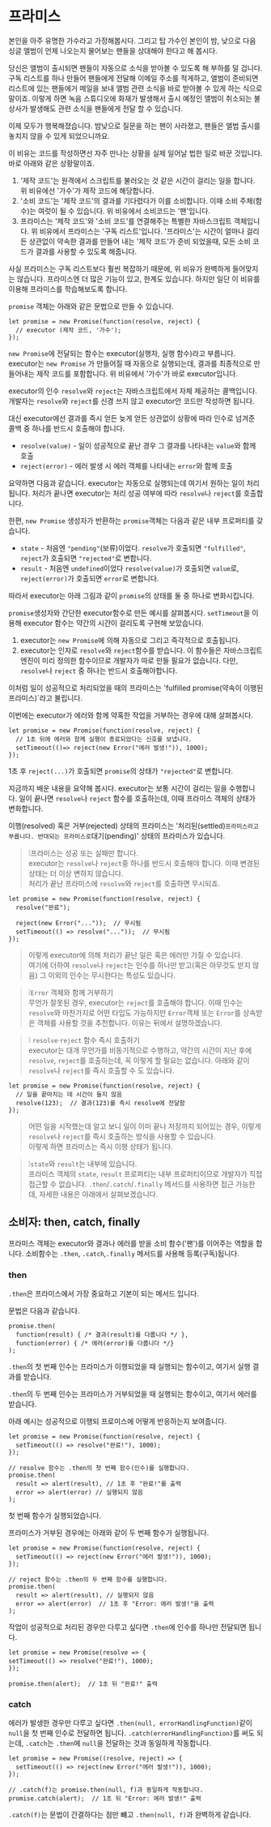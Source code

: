 # 프라미스

본인을 아주 유명한 가수라고 가정해봅시다. 그리고 탑 가수인 본인이 밤, 낮으로 다음 싱글 앨범이 언제 나오는지 물어보는 팬들을 상대해야 한다고 해 봅시다.   
   
당신은 앨범이 출시되면 팬들이 자동으로 소식을 받아볼 수 있도록 해 부하를 덜 겁니다. 구독 리스트를 하나 만들어 팬들에게 전달해 이메일 주소를 적게하고, 앨범이 준비되면 리스트에 있는 팬들에거 메일을 보내 앨범 관련 소식을 바로 받아볼 수 있게 하는 식으로 말이죠. 이렇게 하면 녹음 스튜디오에 화재가 발생해서 출시 예정인 앨범이 취소되는 불상사가 발생해도 관련 소식을 팬들에게 전달 할 수 있습니다.   
   
이제 모두가 행복해졌습니다. 밤낮으로 질문을 하는 팬이 사라졌고, 팬들은 앨법 출시를 놓치지 않을 수 있게 되었으니까요.   
   
이 비유는 코드를 작성하면선 자주 만나는 상황을 실제 일어날 법한 일로 바꾼 것입니다. 바로 아래와 같은 상황말이죠.   
   
1. '제작 코드'는 원격에서 스크립트를 불러오는 것 같은 시간이 걸리는 일을 합니다. 위 비유에선 '가수'가 제작 코드에 해당합니다.
2. '소비 코드'는 '제작 코드'의 결과를 기다렸다가 이를 소비합니다. 이때 소비 주체(함수)는 여럿이 될 수 있습니다. 위 비유에서 소비코드는 '팬'입니다.
3. 프라미스는 '제작 코드'와 '소비 코드'를 연결해주는 특별한 자바스크립트 객체입니다. 위 비유에서 프라미스는 '구독 리스트'입니다. '프라미스'는 시간이 얼마나 걸리든 상관없이 약속한 결과를 만들어 내는 '제작 코드'가 준비 되었을때, 모든 소비 코드가 결과를 사용할 수 있도록 해줍니다.
   
사실 프라미스는 구독 리스트보다 훨씬 복잡하기 때문에, 위 비유가 완벽하게 들어맞지는 않습니다. 프라미스엔 더 많은 기능이 있고, 한계도 있습니다. 하지만 일단 이 비유를 이용해 프라미스를 학습해보도록 합니다.   
   
`promise` 객체는 아래와 같은 문법으로 만들 수 있습니다.

```
let promise = new Promise(function(resolve, reject) {
  // executor (제작 코드, '가수');
});
```

`new Promise`에 전달되는 함수는 executor(실행자, 실행 함수)라고 부릅니다. executor는 `new Promise` 가 만들어질 때 자동으로 실행되는데, 결과를 최종적으로 만들어내는 제작 코드를 포함합니다. 위 비유에서 '가수'가 바로 executor입니다.   

executor의 인수 `resolve`와 `reject`는 자바스크립트에서 자체 제공하는 콜백입니다. 개발자는 `resolve`와 `reject`를 신경 쓰지 않고 executor안 코드만 작성하면 됩니다.   
   
대신 executor에선 결과를 즉시 얻든 늦게 얻든 상관없이 상황에 따라 인수로 넘겨준 콜백 중 하나를 반드시 호출해야 합니다.   

- `resolve(value)` - 일이 성공적으로 끝난 경우 그 결과를 나타내는 `value`와 함께 호출
- `reject(error)` - 에러 발생 시 에러 객체를 나타내는 `error`와 함께 호출

요약하면 다음과 같습니다. executor는 자동으로 실행되는데 여기서 원하는 일이 처리됩니다. 처리가 끝나면 executor는 처리 성공 여부에 따라 `resolve`나 `reject`를 호출합니다.   
   
한편, `new Promise` 생성자가 반환하는 `promise`객체는 다음과 같은 내부 프로퍼티를 갖습니다.   
   
- `state` - 처음엔 `"pending"`(보류)이었다. `resolve`가 호출되면 `"fulfilled"`, `reject`가 호출되면 `"rejected"`로 변합니다.
- `result` - 처음엔 `undefined`이었다 `resolve(value)`가 호출되면 `value`로, `reject(error)`가 호출되면 `error`로 변합니다.

따라서 executor는 아래 그림과 같이 `promise`의 상태를 둘 중 하나로 변화시킵니다.   
   
`promise`생성자와 간단한 executor함수로 만든 예시를 살펴봅시다. `setTimeout`을 이용해 executor 함수는 약간의 시간이 걸리도록 구현해 보았습니다.   
   
1. executor는 `new Promise`에 의해 자동으로 그리고 즉각적으로 호출됩니다.
2. executor는 인자로 `resolve`와 `reject`함수를 받습니다. 이 함수들은 자바스크립트 엔진이 미리 정의한 함수이므로 개발자가 따로 만들 필요가 없습니다. 다만, `resolve`나 `reject` 중 하나는 반드시 호출해야합니다.

이처럼 일이 성공적으로 처리되었을 때의 프라미스는 'fulfilled promise(약속이 이행된 프라미스)`라고 불립니다.   
   
이번에는 executor가 에러와 함께 약혹한 작업을 거부하는 경우에 대해 살펴봅시다.   
   
```
let promise = new Promise(function(resolve, reject) {
  // 1초 뒤에 에러와 함께 실행이 종료되었다는 신호를 보냅니다.
  setTimeout(()=> reject(new Error("에러 발생!")), 1000);
});
```

1초 후 `reject(...)`가 호출되면 `promise`의 상태가 `"rejected"`로 변합니다.   
   
지금까지 배운 내용을 요약해 봅시다. executor는 보통 시간이 걸리는 일을 수행합니다. 일이 끝나면 `resolve`나 `reject` 함수를 호출하는데, 이때 프라미스 객체의 상태가 변화합니다.   
   
이행(resolved) 혹은 거부(rejected) 상태의 프라미스는 '처리된(settled)` 프라미스라고 부릅니다. 반대되는 프라미스로 `대기(pending)' 상태의 프라미스가 있습니다.   
   
> ❕프라미스는 성공 또는 실패만 합니다.   
executor는 `resolve`나 `reject`중 하나를 반드시 호출해야 합니다. 이때 변경된 상태는 더 이상 변하지 않습니다.   
처리가 끝난 프라미스에 `resolve`와 `reject`를 호출하면 무시되죠.   
```
let promise = new Promise(function(resolve, reject) {
  resolve("완료");

  reject(new Error("..."));  // 무시됨
  setTimeout(() => resolve("..."));  // 무시됨
});
```
> 이렇게 executor에 의해 처리가 끝난 일은 혹은 에러만 가질 수 있습니다.   
여기에 더하여 `resolve`나 `reject`는 인수를 하나만 받고(혹은 아무것도 받지 않음) 그 이외의 인수는 무시한다는 특성도 있습니다.   
   
> ❕`Error` 객체와 함께 거부하기   
무언가 잘못된 경우, executor는 `reject`를 호출해야 합니다. 이때 인수는 `resolve`와 마찬가지로 어떤 타입도 가능하지만 `Error`객체 또는 `Error`를 상속받은 객체를 사용할 것을 추천합니다. 이유는 뒤에서 설명하겠습니다.   
   
> ❕ `resolve`·`reject` 함수 즉시 호출하기   
executor는 대개 무언가를 비동기적으로 수행하고, 약간의 시간이 지난 후에 `resolve`, `reject`를 호출하는데, 꼭 이렇게 할 필요는 없습니다. 아래와 같이 `resolve`나 `reject`를 즉시 호출할 수 도 있습니다.   
```
let promise = new Promise(function(resolve, reject) {
  // 일을 끝마치는 데 시간이 들지 않음
  resolve(123);  // 결과(123)를 즉시 resolve에 전달함
});
```
> 어떤 일을 시작했는데 알고 보니 일이 이미 끝나 저장까지 되어있는 경우, 이렇게 `resolve`나 `reject`를 즉시 호출하는 방식을 사용할 수 있습니다.   
이렇게 하면 프라미스는 즉시 이행 상태가 됩니다.   
   
> ❕`state`와 `result`는 내부에 있습니다.   
프라미스 객체의 `state`, `result` 프로퍼티는 내부 프로퍼티이므로 개발자가 직접 접근할 수 없습니다. `.then`/`.catch`/`.finally` 메서드를 사용하면 접근 가능한데, 자세한 내용은 아래에서 살펴보겠습니다.   

## 소비자: then, catch, finally

프라미스 객체는 executor와 결과나 에러를 받을 소비 함수('팬')를 이어주는 역할을 합니다. 소비함수는 `.then`, `.catch`,`.finally` 메서드를 사용해 등록(구독)됩니다.   

### then

`.then`은 프라미스에서 가장 중요하고 기본이 되는 메서드 입니다.   
   
문법은 다음과 같습니다.   

```
promise.then(
  function(result) { /* 결과(result)를 다룹니다 */ },
  function(error) { /* 에러(error)를 다룹니다 */}
);
```

`.then`의 첫 번째 인수는 프라미스가 이행되었을 때 실행되는 함수이고, 여기서 실행 결과를 받습니다.   
   
`.then`의 두 번째 인수는 프라미스가 거부되었을 때 실행되는 함수이고, 여기서 에러를 받습니다.   
   
아래 예시는 성공적으로 이행되 프로미스에 어떻게 반응하는지 보여줍니다.   
   
```
let promise = new Promise(function(resolve, reject) {
  setTimeout(() => resolve("완료!"), 1000);
});

// resolve 함수는 .then의 첫 번째 함수(인수)를 실행합니다.
promise.then(
  result => alert(result), // 1초 후 "완료!"를 출력
  error => alert(error) // 실행되지 않음
);
```

첫 번째 함수가 실행되었습니다.   
   
프라미스가 거부된 경우에는 아래와 같이 두 번째 함수가 실행됩니다.   
   
```
let promise = new Promise(function(resolve, reject) {
  setTimeout(() => reject(new Error("에러 발생!")), 1000);
});

// reject 함수는 .then의 두 번째 함수를 실행합니다.
promise.then(
  result => alert(result), // 실행되지 않음
  error => alert(error)  // 1초 후 "Error: 에러 발생!"을 출력
);
```

작업이 성공적으로 처리된 경우만 다루고 싶다면 `.then`에 인수를 하나만 전달되면 됩니다.   
   
```
let promise = new Promise(resolve => {
setTimeout(() => resolve("완료!"), 1000);
});

promise.then(alert);  // 1초 뒤 "완료!" 출력
```

### catch

에러가 발생한 경우만 다루고 싶다면 `.then(null, errorHandlingFunction)`같이 `null`을 첫 번째 인수로 전달하면 됩니다. `.catch(errorHandlingFunction)`를 써도 되는데, `.catch`는 `.then`에 `null`을 전달하는 것과 동일하게 작동합니다.   

```
let promise = new Promise((resolve, reject) => {
  setTimeout(() => reject(new Error("에러 발생!")), 1000);
});

// .catch(f)는 promise.then(null, f)과 동일하게 작동합니다.
promise.catch(alert);  // 1초 뒤 "Error: 에러 발생!" 출력
```

`.catch(f)`는 문법이 간결하다는 점만 뺴고 `.then(null, f)`과 완벽하게 같습니다.
